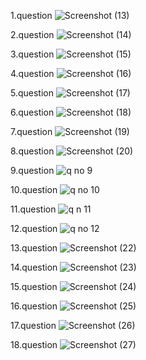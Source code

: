 1.question
![Screenshot (13)](https://user-images.githubusercontent.com/110899169/210211383-e24b772e-2e0d-475d-aac2-49e607f3bba9.png)

2.question
![Screenshot (14)](https://user-images.githubusercontent.com/110899169/210211398-935d54f3-f79d-4b48-b271-507d9e2247c6.png)

3.question
![Screenshot (15)](https://user-images.githubusercontent.com/110899169/210211418-bf521665-f850-420b-b456-b383a11175ad.png)

4.question
![Screenshot (16)](https://user-images.githubusercontent.com/110899169/210211455-da2399cc-921a-4b4d-9db2-c9b64526d6b6.png)

5.question
![Screenshot (17)](https://user-images.githubusercontent.com/110899169/210211492-ac7375b7-8606-40b0-9f26-c413d00666af.png)

6.question
![Screenshot (18)](https://user-images.githubusercontent.com/110899169/210211520-ec3f7582-5dc2-4649-8653-4e345479b705.png)

7.question
![Screenshot (19)](https://user-images.githubusercontent.com/110899169/210211560-0f11f95d-7b53-40e2-8381-dcd98f6b3418.png)

8.question
![Screenshot (20)](https://user-images.githubusercontent.com/110899169/210211591-05a2b409-d4ca-45bf-bf8b-ea8acbcfdb77.png)

9.question
![q no 9](https://user-images.githubusercontent.com/110899169/210211609-da94cfcd-b0c8-4c37-b6e8-fec2afef288e.png)

10.question
![q no 10](https://user-images.githubusercontent.com/110899169/210211640-54ea2060-47a0-4974-b742-51bd93b1a5b7.png)

11.question
![q n 11](https://user-images.githubusercontent.com/110899169/210211664-321815bb-2def-4ac3-b517-2a7bd4ebc15c.png)

12.question
![q no 12](https://user-images.githubusercontent.com/110899169/210211706-b74ea7b6-79dc-4000-908e-e04b874a6a45.png)

13.question
![Screenshot (22)](https://user-images.githubusercontent.com/110899169/210211739-5a822238-b78a-499e-a8af-0e96cef8c9c6.png)

14.question
![Screenshot (23)](https://user-images.githubusercontent.com/110899169/210211770-c6d4a93a-74dc-4fea-8001-b5a041924504.png)


15.question
![Screenshot (24)](https://user-images.githubusercontent.com/110899169/210211814-d2e89ca3-285c-4499-a0fa-8965d4fddd70.png)

16.question
![Screenshot (25)](https://user-images.githubusercontent.com/110899169/210211847-be2c2f63-3f0b-4856-8397-6f151ae20bcc.png)

17.question
![Screenshot (26)](https://user-images.githubusercontent.com/110899169/210211877-c267768b-8f9b-4af1-a795-5fd811b9fff3.png)

18.question
![Screenshot (27)](https://user-images.githubusercontent.com/110899169/210211906-70abb36d-484d-407c-aaf7-d4b9775e479b.png)
